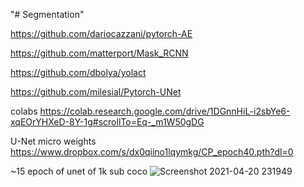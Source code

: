 "# Segmentation" 

https://github.com/dariocazzani/pytorch-AE

https://github.com/matterport/Mask_RCNN

https://github.com/dbolya/yolact

https://github.com/milesial/Pytorch-UNet

colabs
https://colab.research.google.com/drive/1DGnnHiL-i2sbYe6-xqEOrYHXeD-8Y-1g#scrollTo=Eq-_m1W50gDG



U-Net micro weights
https://www.dropbox.com/s/dx0qiino1lqymkg/CP_epoch40.pth?dl=0

~15 epoch of unet of 1k sub coco
![Screenshot 2021-04-20 231949](https://user-images.githubusercontent.com/36921178/115459303-914f7b80-a22f-11eb-9a9c-056a2902b900.png)

